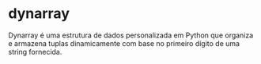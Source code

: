 # dynarray
Dynarray é uma estrutura de dados personalizada em Python que organiza e armazena tuplas dinamicamente com base no primeiro dígito de uma string fornecida.
